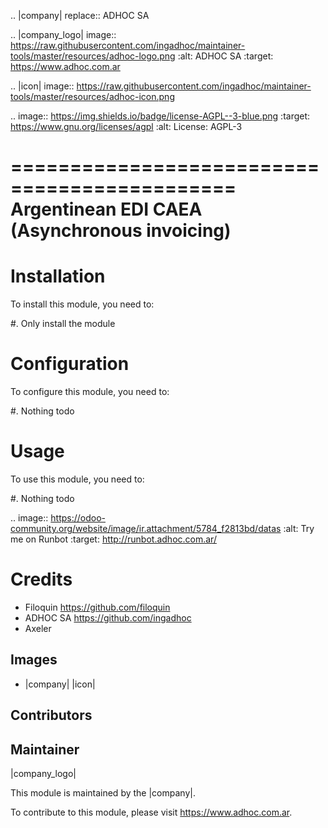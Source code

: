 .. |company| replace:: ADHOC SA

.. |company_logo| image:: https://raw.githubusercontent.com/ingadhoc/maintainer-tools/master/resources/adhoc-logo.png
   :alt: ADHOC SA
   :target: https://www.adhoc.com.ar

.. |icon| image:: https://raw.githubusercontent.com/ingadhoc/maintainer-tools/master/resources/adhoc-icon.png

.. image:: https://img.shields.io/badge/license-AGPL--3-blue.png
   :target: https://www.gnu.org/licenses/agpl
   :alt: License: AGPL-3

=============================================
Argentinean EDI CAEA (Asynchronous invoicing)
=============================================

Installation
============

To install this module, you need to:

#. Only install the module

Configuration
=============

To configure this module, you need to:

#. Nothing todo

Usage
=====

To use this module, you need to:

#. Nothing todo

.. image:: https://odoo-community.org/website/image/ir.attachment/5784_f2813bd/datas
   :alt: Try me on Runbot
   :target: http://runbot.adhoc.com.ar/

Credits
=======

* Filoquin https://github.com/filoquin
* ADHOC SA https://github.com/ingadhoc
* Axeler

Images
------

* |company| |icon|

Contributors
------------

Maintainer
----------

|company_logo|

This module is maintained by the |company|.

To contribute to this module, please visit https://www.adhoc.com.ar.
